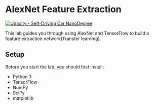 # AlexNet Feature Extraction
[![Udacity - Self-Driving Car NanoDegree](https://s3.amazonaws.com/udacity-sdc/github/shield-carnd.svg)](http://www.udacity.com/drive)

This lab guides you through using AlexNet and TensorFlow to build a feature extraction network(Transfer learning).

## Setup
Before you start the lab, you should first install:
* Python 3
* TensorFlow
* NumPy
* SciPy
* matplotlib

